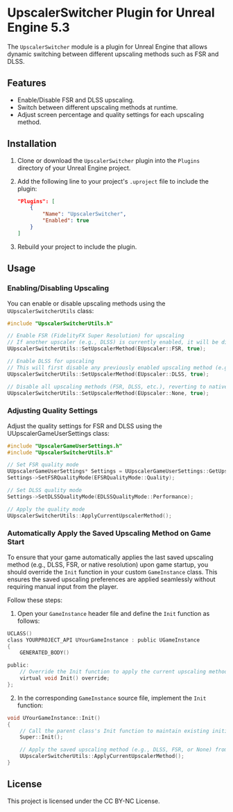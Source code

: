 # UpscalerSwitcher Plugin for Unreal Engine 5.3

The `UpscalerSwitcher` module is a plugin for Unreal Engine that allows dynamic switching between different upscaling methods such as FSR and DLSS.

## Features

- Enable/Disable FSR and DLSS upscaling.
- Switch between different upscaling methods at runtime.
- Adjust screen percentage and quality settings for each upscaling method.

## Installation

1. Clone or download the `UpscalerSwitcher` plugin into the `Plugins` directory of your Unreal Engine project.
2. Add the following line to your project's `.uproject` file to include the plugin:

    ```json
    "Plugins": [
        {
            "Name": "UpscalerSwitcher",
            "Enabled": true
        }
    ]
    ```

3. Rebuild your project to include the plugin.

## Usage

### Enabling/Disabling Upscaling

You can enable or disable upscaling methods using the `UUpscalerSwitcherUtils` class:

```cpp
#include "UpscalerSwitcherUtils.h"

// Enable FSR (FidelityFX Super Resolution) for upscaling
// If another upscaler (e.g., DLSS) is currently enabled, it will be disabled before enabling FSR
UUpscalerSwitcherUtils::SetUpscalerMethod(EUpscaler::FSR, true);

// Enable DLSS for upscaling
// This will first disable any previously enabled upscaling method (e.g., FSR) and then enable DLSS
UUpscalerSwitcherUtils::SetUpscalerMethod(EUpscaler::DLSS, true);

// Disable all upscaling methods (FSR, DLSS, etc.), reverting to native resolution rendering
UUpscalerSwitcherUtils::SetUpscalerMethod(EUpscaler::None, true);
```
### Adjusting Quality Settings

Adjust the quality settings for FSR and DLSS using the UUpscalerGameUserSettings class:
```cpp
#include "UpscalerGameUserSettings.h"
#include "UpscalerSwitcherUtils.h"

// Set FSR quality mode
UUpscalerGameUserSettings* Settings = UUpscalerGameUserSettings::GetUpscalerGameUserSettings();
Settings->SetFSRQualityMode(EFSRQualityMode::Quality);

// Set DLSS quality mode
Settings->SetDLSSQualityMode(EDLSSQualityMode::Performance);

// Apply the quality mode
UUpscalerSwitcherUtils::ApplyCurrentUpscalerMethod();
```

### Automatically Apply the Saved Upscaling Method on Game Start

To ensure that your game automatically applies the last saved upscaling method (e.g., DLSS, FSR, or native resolution) upon game startup, you should override the `Init` function in your custom `GameInstance` class. This ensures the saved upscaling preferences are applied seamlessly without requiring manual input from the player.

Follow these steps:

1. Open your `GameInstance` header file and define the `Init` function as follows:

```h
UCLASS()
class YOURPROJECT_API UYourGameInstance : public UGameInstance
{
    GENERATED_BODY()

public:
    // Override the Init function to apply the current upscaling method on game start
    virtual void Init() override;
};
```

2. In the corresponding `GameInstance` source file, implement the `Init` function:

```cpp
void UYourGameInstance::Init()
{
    // Call the parent class's Init function to maintain existing initialization logic
    Super::Init();

    // Apply the saved upscaling method (e.g., DLSS, FSR, or None) from the last game session
    UUpscalerSwitcherUtils::ApplyCurrentUpscalerMethod();
}
```
## License
This project is licensed under the CC BY-NC License.
